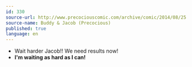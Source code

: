 ```yaml
---
id: 330
source-url: http://www.precociouscomic.com/archive/comic/2014/08/25
source-name: Buddy & Jacob (Precocious)
published: true
language: en
---
```

- Wait harder Jacob!! We need results now!
- **I'm waiting as hard as I can!**
